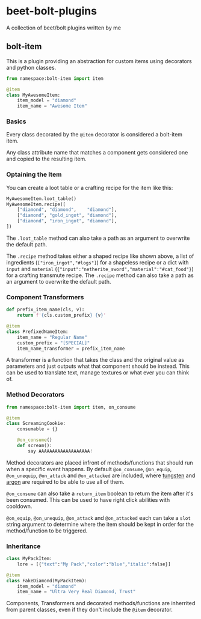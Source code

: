 # beet-bolt-plugins
A collection of beet/bolt plugins written by me

## bolt-item
This is a plugin providing an abstraction for custom items using decorators and python classes.

```py
from namespace:bolt-item import item

@item
class MyAwesomeItem:
    item_model = "diamond"
    item_name = "Awesome Item"
```

### Basics
Every class decorated by the `@item` decorator is considered a bolt-item item.

Any class attribute name that matches a component gets considered one and copied to the resulting item.

### Optaining the Item
You can create a loot table or a crafting recipe for the item like this:
```py
MyAwesomeItem.loot_table()
MyAwesomeItem.recipe([
    ["diamond", "diamond",    "diamond"],
    ["diamond", "gold_ingot", "diamond"],
    ["diamond", "iron_ingot", "diamond"],
])
```

The `.loot_table` method can also take a path as an argument to overwrite the default path.

The `.recipe` method takes either a shaped recipe like shown above, a list of ingredients (`["iron_ingot","#logs"]`) for a shapeless recipe or a dict with `input` and `material` (`{"input":"netherite_sword","material":"#cat_food"}`) for a crafting transmute recipe.
The `.recipe` method can also take a path as an argument to overwrite the default path.

### Component Transformers
```py
def prefix_item_name(cls, v):
    return f'{cls.custom_prefix} {v}'

@item
class PrefixedNameItem:
    item_name = "Regular Name"
    custom_prefix = "[SPECIAL]"
    item_name_transformer = prefix_item_name
```

A transformer is a function that takes the class and the original value as parameters and just outputs what that component should be instead. This can be used to translate text, manage textures or what ever you can think of.

### Method Decorators
```py
from namespace:bolt-item import item, on_consume

@item
class ScreamingCookie:
    consumable = {}

    @on_consume()
    def scream():
        say AAAAAAAAAAAAAAAAAAA!
```
Method decorators are placed infront of methods/functions that should run when a specific event happens.
By default `@on_consume`, `@on_equip`, `@on_unequip`, `@on_attack` and `@on_attacked` are included, where [tungsten](https://github.com/ps-dps/mc-Tungsten) and [argon](https://github.com/PuckiSilver/mc-argon) are required to be able to use all of them.

`@on_consume` can also take a `return_item` boolean to return the item after it's been consumed. This can be used to have right click abilities with cooldown.

`@on_equip`, `@on_unequip`, `@on_attack` and `@on_attacked` each can take a `slot` string argument to determine where the item should be kept in order for the method/function to be triggered.

### Inheritance
```py
class MyPackItem:
    lore = [{"text":"My Pack","color":"blue","italic":false}]

@item
class FakeDiamond(MyPackItem):
    item_model = "diamond"
    item_name = "Ultra Very Real Diamond, Trust"
```
Components, Transformers and decorated methods/functions are inherrited from parent classes, even if they don't include the `@item` decorator.
